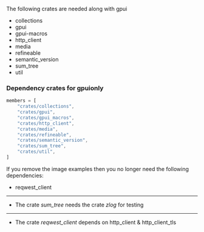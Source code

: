 
The following crates are needed along with gpui

- collections
- gpui
- gpui-macros
- http_client
- media
- refineable
- semantic_version
- sum_tree
- util

### Dependency crates for gpuionly

```rust
members = [
    "crates/collections",
    "crates/gpui",
    "crates/gpui_macros",
    "crates/http_client",
    "crates/media",
    "crates/refineable",
    "crates/semantic_version",
    "crates/sum_tree",
    "crates/util",
]
```

If you remove the image examples then you no longer need the following dependencies:

- reqwest_client

---

- The crate *sum_tree* needs the crate *zlog* for testing

---

- The crate *reqwest_client* depends on http_client & http_client_tls
